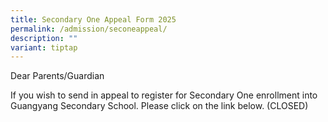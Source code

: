 ```yaml
---
title: Secondary One Appeal Form 2025
permalink: /admission/seconeappeal/
description: ""
variant: tiptap
---
```

<p>Dear Parents/Guardian</p>
<p>If you wish to send in appeal to register for Secondary One enrollment
into Guangyang Secondary School. Please click on the link below. (CLOSED)</p>
<p></p>